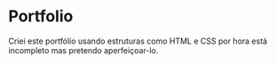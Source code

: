 # Portfolio

Criei este portfólio usando estruturas como HTML e CSS 
por hora está incompleto mas pretendo aperfeiçoar-lo.
